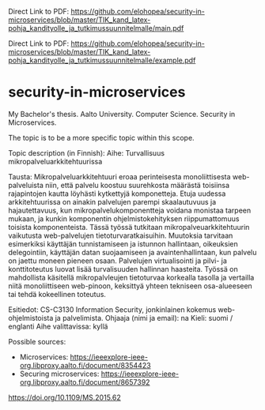 Direct Link to PDF:
https://github.com/elohopea/security-in-microservices/blob/master/TIK_kand_latex-pohja_kandityolle_ja_tutkimussuunnitelmalle/main.pdf

Direct Link to PDF:
https://github.com/elohopea/security-in-microservices/blob/master/TIK_kand_latex-pohja_kandityolle_ja_tutkimussuunnitelmalle/example.pdf

# security-in-microservices
My Bachelor's thesis. Aalto University. Computer Science. Security in Microservices.

The topic is to be a more specific topic within this scope.

Topic description (in Finnish):
Aihe: Turvallisuus mikropalveluarkkitehtuurissa

Tausta: Mikropalveluarkkitehtuuri eroaa perinteisesta monoliittisesta web-palveluista niin, että palvelu koostuu suurehkosta määrästä toisiinsa rajapintojen kautta löyhästi kytkettyjä komponetteja. Etuja uudessa arkkitehtuurissa on ainakin palvelujen parempi skaalautuvuus ja hajautettavuus, kun mikropalvelukomponentteja voidana monistaa tarpeen mukaan, ja kunkin komponentin ohjelmistokehityksen riippumattomuus toisista komponenteista. Tässä työssä tutkitaan mikropalveuarkkitehtuurin vaikutusta web-palvelujen tietoturvaratkaisuihin. Muutoksia tarvitaan esimerkiksi käyttäjän tunnistamiseen ja istunnon hallintaan, oikeuksien delegointiin, käyttäjän datan suojaamiseen ja avaintenhallintaan, kun palvelu on jaettu moneen pieneen osaan. Palvelujen virtualisointi ja pilvi- ja konttitoteutus luovat lisää turvalisuuden hallinnan haasteita. Työssä on mahdollista käsitellä mikropalvleujen tietoturvaa korkealla tasolla ja vertailla niitä monoliittiseen web-pinoon, keksittyä yhteen tekniseen osa-alueeseen tai tehdä kokeellinen toteutus. 

Esitiedot: CS-C3130 Information Security, jonkinlainen kokemus web-ohjelmistoista ja palvelimista.
Ohjaaja (nimi ja email): na
Kieli: suomi / englanti
Aihe valittavissa: kyllä


Possible sources:
- Microservices:
https://ieeexplore-ieee-org.libproxy.aalto.fi/document/8354423
- Securing microservices:
https://ieeexplore-ieee-org.libproxy.aalto.fi/document/8657392

https://doi.org/10.1109/MS.2015.62
